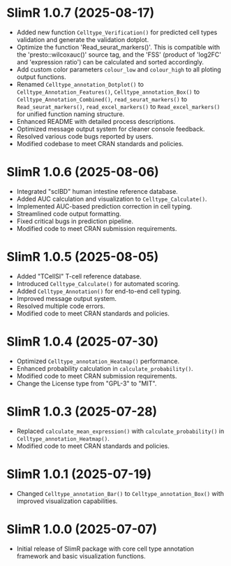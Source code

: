 # SlimR 1.0.7 (2025-08-17)

-   Added new function `Celltype_Verification()` for predicted cell types validation and generate the validation dotplot.
-   Optimize the function 'Read_seurat_markers()'. This is compatible with the 'presto::wilcoxauc()' source tag, and the 'FSS' (product of 'log2FC' and 'expression ratio') can be calculated and sorted accordingly.
-   Add custom color parameters `colour_low` and `colour_high` to all ploting output functions.
-   Renamed `Celltype_annotation_Dotplot()` to `Celltype_Annotation_Features()`, `Celltype_annotation_Box()` to `Celltype_Annotation_Combined()`, `read_seurat_markers()` to `Read_seurat_markers()`, `read_excel_markers()` to `Read_excel_markers()` for unified function naming structure.
-   Enhanced README with detailed process descriptions.
-   Optimized message output system for cleaner console feedback.
-   Resolved various code bugs reported by users.
-   Modified codebase to meet CRAN standards and policies.

# SlimR 1.0.6 (2025-08-06)

-   Integrated "scIBD" human intestine reference database.
-   Added AUC calculation and visualization to `Celltype_Calculate()`.
-   Implemented AUC-based prediction correction in cell typing.
-   Streamlined code output formatting.
-   Fixed critical bugs in prediction pipeline.
-   Modified code to meet CRAN submission requirements.

# SlimR 1.0.5 (2025-08-05)

-   Added "TCellSI" T-cell reference database.
-   Introduced `Celltype_Calculate()` for automated scoring.
-   Added `Celltype_Annotation()` for end-to-end cell typing.
-   Improved message output system.
-   Resolved multiple code errors.
-   Modified code to meet CRAN standards and policies.

# SlimR 1.0.4 (2025-07-30)

-   Optimized `Celltype_annotation_Heatmap()` performance.
-   Enhanced probability calculation in `calculate_probability()`.
-   Modified code to meet CRAN submission requirements.
-   Change the License type from "GPL-3" to "MIT".

# SlimR 1.0.3 (2025-07-28)

-   Replaced `calculate_mean_expression()` with `calculate_probability()` in `Celltype_annotation_Heatmap()`.
-   Modified code to meet CRAN standards and policies.

# SlimR 1.0.1 (2025-07-19)

-   Changed `Celltype_annotation_Bar()` to `Celltype_annotation_Box()` with improved visualization capabilities.

# SlimR 1.0.0 (2025-07-07)

-   Initial release of SlimR package with core cell type annotation framework and basic visualization functions.